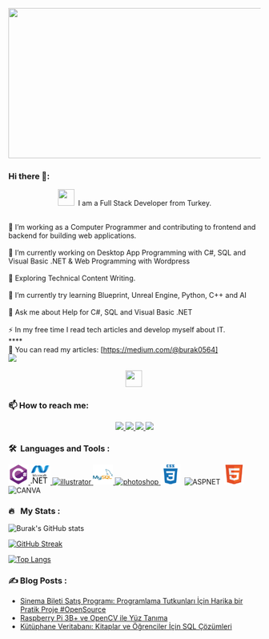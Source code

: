 <p align="center"><img src="https://media.giphy.com/media/dWesBcTLavkZuG35MI/giphy.gif" width="600" height="300"  /></p>

### Hi there 👋:
<p align="center"><img src="https://cdn.jsdelivr.net/gh/devicons/devicon@latest/icons/google/google-original.svg" width="33" height="33"/>&nbsp;  
I am a Full Stack Developer from Turkey.

  <br> 🔭 I’m working as a Computer Programmer and contributing to frontend and backend for building web applications. </br>
  <br> 🔭 I’m currently working on Desktop App Programming with C#, SQL and Visual Basic .NET & Web Programming with Wordpress </br>
  <br> 🌱 Exploring Technical Content Writing. </br>
  <br> 🌱 I’m currently try learning Blueprint, Unreal Engine, Python, C++ and AI </br>
  <br> 💬 Ask me about Help for C#, SQL and Visual Basic .NET </br>
  <br> ⚡ In my free time I read tech articles and develop myself about IT. </br>****
  <br> 👯 You can read my articles: [https://medium.com/@burak0564] </br>
 <img src="https://www.animatedimages.org/data/media/562/animated-line-image-0184.gif" width="1920" />
 </p>
<p align="center"><img src="https://cdn.jsdelivr.net/gh/devicons/devicon@latest/icons/google/google-original.svg" width="33" height="33"/>&nbsp;  
<br>

### 📫 How to reach me: &nbsp; 

 <div align="center"> 
  <a href="https://www.youtube.com/@burakkurt07" target="_blank">
    <img src="https://img.shields.io/badge/-Youtube-%23333?style=for-the-badge&logo=youtube&logoColor=red" target="_blank">
  </a>
  <a href="https://www.linkedin.com/in/burakkurt0707/" target="_blank">
    <img src="https://img.shields.io/badge/-LinkedIn-%23333?style=for-the-badge&logo=linkedin&logoColor=blue" target="_blank">
  </a>
  <a href = "mailto:burakkurt@zohomail.com">
    <img src="https://img.shields.io/badge/-Gmail-%23333?style=for-the-badge&logo=gmail&logoColor=reed" target="_blank">
  </a>
  <a href="https://medium.com/@burak0564">
   <img src="https://img.shields.io/badge/Medium-%23333?style=for-the-badge&logo=medium&logoColor=white" target="_blank"/>
  </a>
 </div>
 
### 🛠 &nbsp;Languages and Tools :
<p align="left"> <a href="https://www.w3schools.com/cs/" target="_blank" rel="noreferrer"> 
<img src="https://raw.githubusercontent.com/devicons/devicon/master/icons/csharp/csharp-original.svg" alt="csharp" width="40" height="40"/> </a>
<a href="https://dotnet.microsoft.com/" target="_blank" rel="noreferrer"> <img src="https://raw.githubusercontent.com/devicons/devicon/master/icons/dot-net/dot-net-original-wordmark.svg" alt="dotnet" width="40" height="40"/> </a>
<a href="https://www.adobe.com/in/products/illustrator.html" target="_blank" rel="noreferrer"> <img src="https://www.vectorlogo.zone/logos/adobe_illustrator/adobe_illustrator-icon.svg" alt="illustrator" width="40" height="40"/> </a>
<a href="https://www.mysql.com/" target="_blank" rel="noreferrer"> <img src="https://raw.githubusercontent.com/devicons/devicon/master/icons/mysql/mysql-original-wordmark.svg" alt="mysql" width="40" height="40"/> </a>
<a href="https://www.photoshop.com/en" target="_blank" rel="noreferrer"> <img src="https://cdn.jsdelivr.net/gh/devicons/devicon@latest/icons/photoshop/photoshop-original.svg" alt="photoshop" width="40" height="40"/> </a> 
<img src="https://github.com/devicons/devicon/blob/master/icons/css3/css3-plain-wordmark.svg"  title="CSS3" alt="CSS" width="40" height="40"/>&nbsp;
<img src="https://www.svgrepo.com/show/508894/aspnet.svg"  title="ASPNET" alt="ASPNET" width="40" height="40"/>&nbsp; 
<img src="https://github.com/devicons/devicon/blob/master/icons/html5/html5-original.svg" title="HTML5" alt="HTML" width="40" height="40"/>&nbsp;
<img src="https://cdn.jsdelivr.net/gh/devicons/devicon@latest/icons/canva/canva-original.svg" title="CANVA" alt="CANVA" width="40" height="40"/>&nbsp;

    
</p>

### 🔥 &nbsp; My Stats :
![Burak's GitHub stats](https://github-readme-stats.vercel.app/api?username=burakkurt07&show_icons=true&theme=tokyonight)

[![GitHub Streak](http://github-readme-streak-stats.herokuapp.com?user=burakkurt07&theme=dark&background=000000)](https://git.io/streak-stats)

[![Top Langs](https://github-readme-stats.vercel.app/api/top-langs/?username=burakkurt07&layout=compact&theme=vision-friendly-dark)](https://github.com/anuraghazra/github-readme-stats)

### ✍️ Blog Posts : 
- [Sinema Bileti Satış Programı: Programlama Tutkunları İçin Harika bir Pratik Proje #OpenSource](https://medium.com/@burak0564/sinema-bileti-sat%C4%B1%C5%9F-program%C4%B1-programlama-tutkunlar%C4%B1-i%CC%87%C3%A7in-harika-bir-pratik-proje-opensource-f4fa3aa5b080)
- [Raspberry Pi 3B+ ve OpenCV ile Yüz Tanıma](https://medium.com/@burak0564/raspberry-pi-3b-ve-opencv-ile-y%C3%BCz-alg%C4%B1lama-temel-bilgiler-ve-uygulamalar-t%C3%BCrk%C3%A7e-kurulum-a77d1562a6d9)
- [Kütüphane Veritabanı: Kitaplar ve Öğrenciler İçin SQL Çözümleri](https://medium.com/@burak0564/k%C3%BCt%C3%BCphane-veritaban%C4%B1-kitaplar-ve-%C3%B6%C4%9Frenciler-i%CC%87%C3%A7in-sql-%C3%A7%C3%B6z%C3%BCmleri-f6f2dbb65551)<!-- BLOG-POST-LIST:START -->
<!-- BLOG-POST-LIST:END -->
